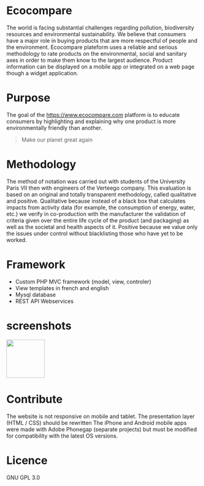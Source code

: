 # Ecocompare
The world is facing substantial challenges regarding pollution, biodiversity resources and environmental sustainability.
We believe that consumers have a major role in buying products that are more respectful of people and the environment.
Ecocompare plateform uses a reliable and serious methodology to rate products on the environmental, social and sanitary axes in order to make them know to the largest audience.
Product information can be displayed on a mobile app or integrated on a web page though a widget application.
# Purpose
The goal of the https://www.ecocompare.com platform is to educate consumers by highlighting and explaining why one product is more environmentally friendly than another.
> Make our planet great again

# Methodology
The method of notation was carried out with students of the University Paris VII then with engineers of the Verteego company. This evaluation is based on an original and totally transparent methodology, called qualitative and positive.
Qualitative because instead of a black box that calculates impacts from activity data (for example, the consumption of energy, water, etc.) we verify in co-production with the manufacturer the validation of criteria given over the entire life cycle of the product (and packaging) as well as the societal and health aspects of it.
Positive because we value only the issues under control without blacklisting those who have yet to be worked.

# Framework
* Custom PHP MVC framework (model, view, controler)
* View templates in french and english 
* Mysql database
* REST API Webservices

# screenshots
<img src="https://www.ecocompare.com/screenshots/home.png" width="100" height="100"/>

# Contribute
The website is not responsive on mobile and tablet. The presentation layer (HTML / CSS) should be rewritten
The iPhone and Android mobile apps were made with Adobe Phonegap (separate projects) but must be modified for compatibility with the latest OS versions.

# Licence
GNU GPL 3.0

